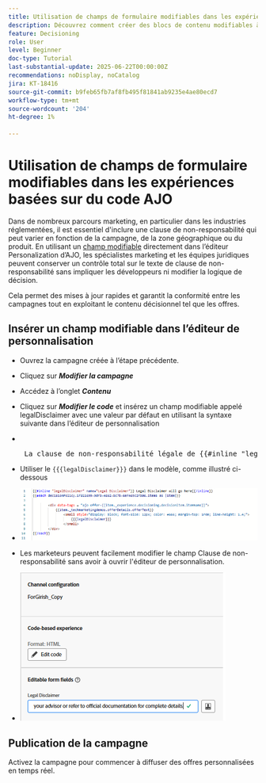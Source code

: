 ```yaml
---
title: Utilisation de champs de formulaire modifiables dans les expériences basées sur du code AJO
description: Découvrez comment créer des blocs de contenu modifiables à l’aide de champs de formulaire intégrés dans les modèles d’expérience basés sur du code Adobe Journey Optimizer afin d’offrir aux marketeurs un contenu de campagne dynamique et réutilisable.
feature: Decisioning
role: User
level: Beginner
doc-type: Tutorial
last-substantial-update: 2025-06-22T00:00:00Z
recommendations: noDisplay, noCatalog
jira: KT-18416
source-git-commit: b9feb65fb7af8fb495f81841ab9235e4ae80ecd7
workflow-type: tm+mt
source-wordcount: '204'
ht-degree: 1%

---
```


# Utilisation de champs de formulaire modifiables dans les expériences basées sur du code AJO

Dans de nombreux parcours marketing, en particulier dans les industries réglementées, il est essentiel d&#39;inclure une clause de non-responsabilité qui peut varier en fonction de la campagne, de la zone géographique ou du produit. En utilisant un [champ modifiable](https://experienceleague.adobe.com/fr/docs/journey-optimizer-learn/tutorials/channels/code-based-experience-channel/form-fields-in-code-based-experiences) directement dans l’éditeur Personalization d’AJO, les spécialistes marketing et les équipes juridiques peuvent conserver un contrôle total sur le texte de clause de non-responsabilité sans impliquer les développeurs ni modifier la logique de décision.

Cela permet des mises à jour rapides et garantit la conformité entre les campagnes tout en exploitant le contenu décisionnel tel que les offres.

## Insérer un champ modifiable dans l’éditeur de personnalisation

- Ouvrez la campagne créée à l’étape précédente.
- Cliquez sur _&#x200B;**Modifier la campagne**&#x200B;_
- Accédez à l’onglet _&#x200B;**Contenu**&#x200B;_
- Cliquez sur _&#x200B;**Modifier le code**&#x200B;_ et insérez un champ modifiable appelé legalDisclaimer avec une valeur par défaut en utilisant la syntaxe suivante dans l’éditeur de personnalisation

- &#x200B;
  <pre> La clause de non-responsabilité légale de {{#inline "legalDisclaimer" name="Legal Disclaimer"}} sera envoyée ici {{/inline}}  </pre>

- Utiliser le <code>{{{legalDisclaimer}}}</code> dans le modèle, comme illustré ci-dessous

- ![champs-modifiables](assets/editable-fields.png)

- Les marketeurs peuvent facilement modifier le champ Clause de non-responsabilité sans avoir à ouvrir l&#39;éditeur de personnalisation.
- ![marketeur-champ-modifiable](assets/editable-field-marketer-view.png)



## Publication de la campagne

Activez la campagne pour commencer à diffuser des offres personnalisées en temps réel.

